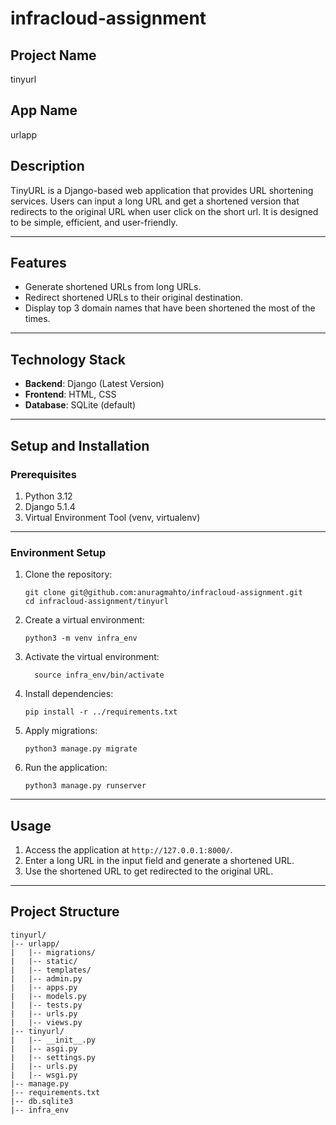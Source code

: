 # infracloud-assignment

## Project Name
tinyurl

## App Name
urlapp

## Description
TinyURL is a Django-based web application that provides URL shortening services. Users can input a long URL and get a shortened version that redirects to the original URL when user click on the short url. It is designed to be simple, efficient, and user-friendly.

---

## Features
- Generate shortened URLs from long URLs.
- Redirect shortened URLs to their original destination.
- Display top 3 domain names that have been shortened the most of the times.

---

## Technology Stack
- **Backend**: Django (Latest Version)
- **Frontend**: HTML, CSS
- **Database**: SQLite (default)

---

## Setup and Installation

### Prerequisites
1. Python 3.12
2. Django 5.1.4
4. Virtual Environment Tool (venv, virtualenv)

---

### Environment Setup
1. Clone the repository:
   ```
   git clone git@github.com:anuragmahto/infracloud-assignment.git
   cd infracloud-assignment/tinyurl
   ```

2. Create a virtual environment:
   ```
   python3 -m venv infra_env
   ```

3. Activate the virtual environment:
   ```
     source infra_env/bin/activate
     ```

4. Install dependencies:
   ```
   pip install -r ../requirements.txt
   ```

5. Apply migrations:
   ```
   python3 manage.py migrate
   ```

7. Run the application:
   ```
   python3 manage.py runserver
   ```

---

## Usage
1. Access the application at `http://127.0.0.1:8000/`.
2. Enter a long URL in the input field and generate a shortened URL.
3. Use the shortened URL to get redirected to the original URL.

---
## Project Structure
```
tinyurl/
|-- urlapp/
|   |-- migrations/
|   |-- static/
|   |-- templates/
|   |-- admin.py
|   |-- apps.py
|   |-- models.py
|   |-- tests.py
|   |-- urls.py
|   |-- views.py
|-- tinyurl/
|   |-- __init__.py
|   |-- asgi.py
|   |-- settings.py
|   |-- urls.py
|   |-- wsgi.py
|-- manage.py
|-- requirements.txt
|-- db.sqlite3
|-- infra_env
```
